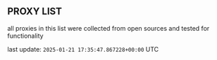 ## PROXY LIST

all proxies in this list were collected from open sources and tested for functionality

last update: `2025-01-21 17:35:47.867228+00:00` UTC